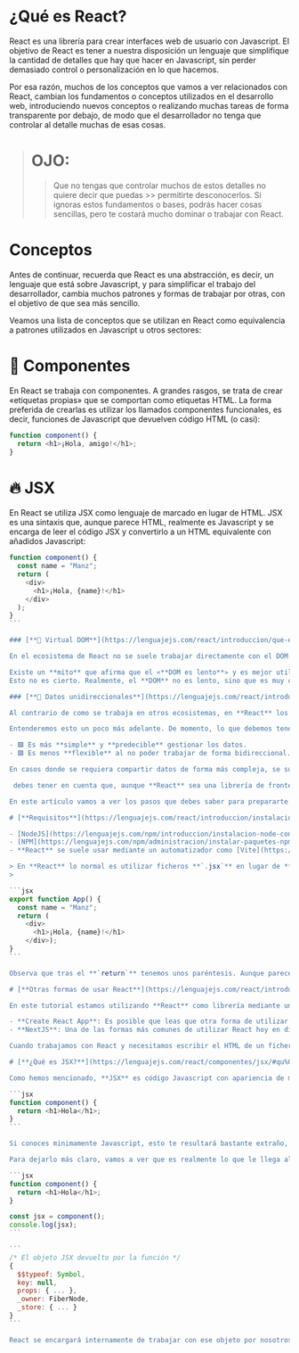 # ¿Qué es React?
React es una librería para crear interfaces web de usuario con Javascript. El objetivo de React es tener a nuestra disposición un lenguaje que simplifique la cantidad de detalles que hay que hacer en Javascript, sin perder demasiado control o personalización en lo que hacemos.

Por esa razón, muchos de los conceptos que vamos a ver relacionados con React, cambian los fundamentos o conceptos utilizados en el desarrollo web, introduciendo nuevos conceptos o realizando muchas tareas de forma transparente por debajo, de modo que el desarrollador no tenga que controlar al detalle muchas de esas cosas.

> # OJO:
>> Que no tengas que controlar muchos de estos detalles no quiere decir que puedas >> permitirte desconocerlos. Si ignoras estos fundamentos o bases, podrás hacer 
>> cosas sencillas, pero te costará mucho dominar o trabajar con React.

# Conceptos
Antes de continuar, recuerda que React es una abstracción, es decir, un lenguaje que está sobre Javascript, y para simplificar el trabajo del desarrollador, cambia muchos patrones y formas de trabajar por otras, con el objetivo de que sea más sencillo.

Veamos una lista de conceptos que se utilizan en React como equivalencia a patrones utilizados en Javascript u otros sectores:

# 🧩 Componentes
En React se trabaja con componentes. A grandes rasgos, se trata de crear «etiquetas propias» que se comportan como etiquetas HTML. La forma preferida de crearlas es utilizar los llamados componentes funcionales, es decir, funciones de Javascript que devuelven código HTML (o casi):

```javascript
function component() {
  return <h1>¡Hola, amigo!</h1>;
}
```

# 🔥 JSX
En React se utiliza JSX como lenguaje de marcado en lugar de HTML. JSX es una sintaxis que, aunque parece HTML, realmente es Javascript y se encarga de leer el código JSX y convertirlo a un HTML equivalente con añadidos Javascript:


````javascript
function component() {
  const name = "Manz";
  return (
    <div>
      <h1>¡Hola, {name}!</h1>
    </div>
  );
}
```

### [**🌌 Virtual DOM**](https://lenguajejs.com/react/introduccion/que-es-react/#virtual-dom)

En el ecosistema de React no se suele trabajar directamente con el DOM. Aunque puedes hacerlo, está mal visto y se considera una mala práctica. Esto es así porque React utiliza su llamado **Virtual DOM**: una especie de DOM ligero en memoria que es al que **React** accede directamente. Por esta razón, normalmente el desarrollador de React no necesita preocuparse por el DOM. **React** se encargará de mantenerlo actualizado cuando sea necesario.

Existe un **mito** que afirma que el «**DOM es lento**» y es mejor utilizar un [Virtual DOM](https://svelte.dev/blog/virtual-dom-is-pure-overhead). 
Esto no es cierto. Realmente, el **DOM** no es lento, sino que es muy común que se gestione incorrectamente por el desarrollador. Si evitamos acceder al DOM real y dejamos esa tarea al Virtual DOM de React, evitamos la posibilidad de gestionarlo incorrectamente.

### [**🏹 Datos unidireccionales**](https://lenguajejs.com/react/introduccion/que-es-react/#datos-unidireccionales)

Al contrario de como se trabaja en otros ecosistemas, en **React** los datos viajan de forma **unidireccional**, o sea, esto significa que un elemento HTML padre puede enviar datos a sus elementos HTML hijos, pero no a la inversa.

Entenderemos esto un poco más adelante. De momento, lo que debemos tener en cuenta es que debido a esta «limitación» tenemos una ventaja y una desventaja:

- 🟩 Es más **simple** y **predecible** gestionar los datos.
- 🟥 Es menos **flexible** al no poder trabajar de forma bidireccional.

En casos donde se requiera compartir datos de forma más compleja, se suelen optar por [stores](https://lenguajejs.com/react/datos/librerias-store/) (***librerías con estado centralizado***), de las que hablaremos más adelante.

 debes tener en cuenta que, aunque **React** sea una librería de frontend, la forma habitual de utilizar **React** requiere ciertas herramientas que transpilan el código. Esto significa que el Javascript que escribes, se convierte a otro código Javascript, que es el que finalmente se lee en el navegador.

En este artículo vamos a ver los pasos que debes saber para prepararte para utilizar **React**.

# [**Requisitos**](https://lenguajejs.com/react/introduccion/instalacion/#requisitos)

- [NodeJS](https://lenguajejs.com/npm/introduccion/instalacion-node-con-pnpm/) instalado
- [NPM](https://lenguajejs.com/npm/administracion/instalar-paquetes-npm/), [pnpm](https://pnpm.io/) o un gestor de paquetes para NodeJS.
- **React** se suele usar mediante un automatizador como [Vite](https://lenguajejs.com/javascript/automatizadores/vite/), [Webpack](https://webpack.js.org/) o similar.

> En **React** lo normal es utilizar ficheros **`.jsx`** en lugar de **`.js`**. Aunque el navegador no es capaz de leer este tipo de ficheros, habíamos mencionado que React (***junto a Vite***) convierte nuestro código fuente a un código Javascript diferente, que es el que realmente lee el navegador.
> 

```jsx
export function App() {
  const name = "Manz";
  return (
    <div>
      <h1>¡Hola, {name}!</h1>
    </div>);
}
```

Observa que tras el **`return`** tenemos unos paréntesis. Aunque parece que estamos devolviendo HTML, esos paréntesis contienen **código JSX** (***una mezcla de HTML y Javascript***). 

# [**Otras formas de usar React**](https://lenguajejs.com/react/introduccion/instalacion/#otras-formas-de-usar-react)

En este tutorial estamos utilizando **React** como librería mediante un popular automatizador llamado [Vite](https://lenguajejs.com/javascript/automatizadores/vite/). Sin embargo, no es la única forma de utilizar React hoy en día.

- **Create React App**: Es posible que leas que otra forma de utilizar React es mediante **CRA** (***Create React App***). Esta es una forma antigua y desaconsejada, por lo que si encuentras una guía o te aconsejan usar CRA, lo más probable es que se trate de información desactualizada.
- **NextJS**: Una de las formas más comunes de utilizar React hoy en día es utilizando [NextJS](https://nextjs.org/). En ese caso estaríamos utilizando React como un framework, y no como una librería. Como ventaja, muchas características están automatizadas y son más sencillas, mientras que como inconveniente es que el frontend comienza a estar mezclado con backend y servicios de NextJS (***u otro proveedor***), generando cierta dependencia y acoplamiento a dichos servicios.

Cuando trabajamos con React y necesitamos escribir el HTML de un fichero o componente, no vamos a escribir HTML directamente (***aunque pueda parecer que lo estamos haciendo***). En React se utiliza una sintaxis llamada **JSX**, que realmente es código Javascript con apariencia de HTML que se escribe en el interior de funciones llamados **componentes funcionales** en los que profundizaremos un poco más adelante.

# [**¿Qué es JSX?**](https://lenguajejs.com/react/componentes/jsx/#qu%C3%A9-es-jsx)

Como hemos mencionado, **JSX** es código Javascript con apariencia de marcado HTML. Observa la siguiente función de ejemplo que devuelve un fragmento de código **JSX**:

```jsx
function component() {
  return <h1>Hola</h1>;
}
```

Si conoces minimamente Javascript, esto te resultará bastante extraño, ya que no se puede añadir una etiqueta HTML directamente en el código Javascript (***observa que no tiene las comillas de un string***). Pero como hemos mencionado, estamos trabajando con ficheros **`.jsx`** que son procesados por Vite y React antes de llegar al navegador, por lo que el Javascript final es diferente.

Para dejarlo más claro, vamos a ver que es realmente lo que le llega al navegador de ese fragmento de **código JSX**:

```jsx
function component() {
  return <h1>Hola</h1>;
}

const jsx = component();
console.log(jsx);
```

```
/* El objeto JSX devuelto por la función */
{
  $$typeof: Symbol,
  key: null,
  props: { ... },
  _owner: FiberNode,
  _store: { ... }
}
```

React se encargará internamente de trabajar con ese objeto por nosotros y añadirlo al HTML real de la página, de modo que nosotros solo nos tengamos que preocupar del código que escribimos en el editor.